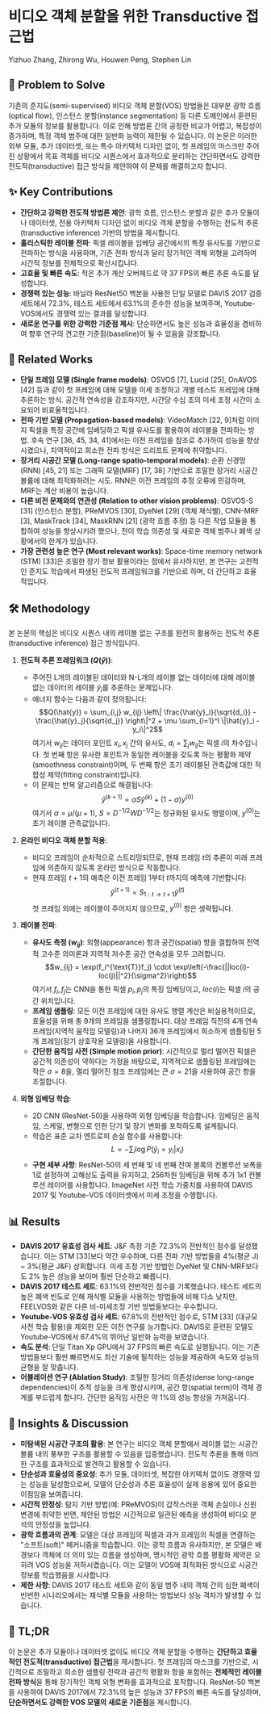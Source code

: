 # 비디오 객체 분할을 위한 Transductive 접근법

Yizhuo Zhang, Zhirong Wu, Houwen Peng, Stephen Lin

## 🧩 Problem to Solve

기존의 준지도(semi-supervised) 비디오 객체 분할(VOS) 방법들은 대부분 광학 흐름(optical flow), 인스턴스 분할(instance segmentation) 등 다른 도메인에서 훈련된 추가 모듈의 정보를 활용합니다. 이로 인해 방법론 간의 공정한 비교가 어렵고, 복잡성이 증가하며, 특정 객체 범주에 대한 일반화 능력이 제한될 수 있습니다. 이 논문은 이러한 외부 모듈, 추가 데이터셋, 또는 특수 아키텍처 디자인 없이, 첫 프레임의 마스크만 주어진 상황에서 목표 객체를 비디오 시퀀스에서 효과적으로 분리하는 간단하면서도 강력한 전도적(transductive) 접근 방식을 제안하여 이 문제를 해결하고자 합니다.

## ✨ Key Contributions

* **간단하고 강력한 전도적 방법론 제안**: 광학 흐름, 인스턴스 분할과 같은 추가 모듈이나 데이터셋, 전용 아키텍처 디자인 없이 비디오 객체 분할을 수행하는 전도적 추론(transductive inference) 기반의 방법을 제시합니다.
* **홀리스틱한 레이블 전파**: 픽셀 레이블을 임베딩 공간에서의 특징 유사도를 기반으로 전파하는 방식을 사용하며, 기존 전파 방식과 달리 장기적인 객체 외형을 고려하여 시간적 정보를 전체적으로 확산시킵니다.
* **고효율 및 빠른 속도**: 적은 추가 계산 오버헤드로 약 37 FPS의 빠른 추론 속도를 달성합니다.
* **경쟁력 있는 성능**: 바닐라 ResNet50 백본을 사용한 단일 모델로 DAVIS 2017 검증 세트에서 72.3%, 테스트 세트에서 63.1%의 준수한 성능을 보여주며, Youtube-VOS에서도 경쟁력 있는 결과를 달성합니다.
* **새로운 연구를 위한 강력한 기준점 제시**: 단순하면서도 높은 성능과 효율성을 겸비하여 향후 연구의 견고한 기준점(baseline)이 될 수 있음을 강조합니다.

## 📎 Related Works

* **단일 프레임 모델 (Single frame models)**: OSVOS [7], Lucid [25], OnAVOS [42] 등과 같이 첫 프레임에 대해 모델을 미세 조정하고 개별 테스트 프레임에 대해 추론하는 방식. 공간적 연속성을 강조하지만, 시간당 수십 초의 미세 조정 시간이 소요되어 비효율적입니다.
* **전파 기반 모델 (Propagation-based models)**: VideoMatch [22, 9]처럼 이미지 픽셀을 특징 공간에 임베딩하고 픽셀 유사도를 활용하여 레이블을 전파하는 방법. 후속 연구 [36, 45, 34, 41]에서는 이전 프레임을 참조로 추가하여 성능을 향상시켰으나, 지역적이고 희소한 전파 방식은 드리프트 문제에 취약합니다.
* **장거리 시공간 모델 (Long-range spatio-temporal models)**: 순환 신경망(RNN) [45, 21] 또는 그래픽 모델(MRF) [17, 38] 기반으로 조밀한 장거리 시공간 볼륨에 대해 최적화하려는 시도. RNN은 이전 프레임의 추정 오류에 민감하며, MRF는 계산 비용이 높습니다.
* **다른 비전 문제와의 연관성 (Relation to other vision problems)**: OSVOS-S [31] (인스턴스 분할), PReMVOS [30], DyeNet [29] (객체 재식별), CNN-MRF [3], MaskTrack [34], MaskRNN [21] (광학 흐름 추정) 등 다른 작업 모듈을 통합하여 성능을 향상시키려 했으나, 전이 학습 의존성 및 새로운 객체 범주나 폐색 상황에서의 한계가 있습니다.
* **가장 관련성 높은 연구 (Most relevant works)**: Space-time memory network (STM) [33]은 조밀한 장기 정보 활용이라는 점에서 유사하지만, 본 연구는 고전적인 준지도 학습에서 파생된 전도적 프레임워크를 기반으로 하며, 더 간단하고 효율적입니다.

## 🛠️ Methodology

본 논문의 핵심은 비디오 시퀀스 내의 레이블 없는 구조를 완전히 활용하는 전도적 추론(transductive inference) 접근 방식입니다.

1. **전도적 추론 프레임워크 ($Q(\hat{y})$)**:
    * 주어진 L개의 레이블된 데이터와 N-L개의 레이블 없는 데이터에 대해 레이블 없는 데이터의 레이블 $\hat{y}_{i}$를 추론하는 문제입니다.
    * 에너지 함수는 다음과 같이 정의됩니다:
        $$Q(\hat{y}) = \sum_{i,j} w_{ij} \left\| \frac{\hat{y}_i}{\sqrt{d_i}} - \frac{\hat{y}_j}{\sqrt{d_j}} \right\|^2 + \mu \sum_{i=1}^l \|\hat{y}_i - y_i\|^2$$
        여기서 $w_{ij}$는 데이터 포인트 $x_i, x_j$ 간의 유사도, $d_i = \sum_j w_{ij}$는 픽셀 $i$의 차수입니다. 첫 번째 항은 유사한 포인트가 동일한 레이블을 갖도록 하는 평활화 제약(smoothness constraint)이며, 두 번째 항은 초기 레이블된 관측값에 대한 적합성 제약(fitting constraint)입니다.
    * 이 문제는 반복 알고리즘으로 해결됩니다:
        $$\hat{y}^{(k+1)} = \alpha S \hat{y}^{(k)} + (1-\alpha)y^{(0)}$$
        여기서 $\alpha = \mu/(\mu+1)$, $S = D^{-1/2} W D^{-1/2}$는 정규화된 유사도 행렬이며, $y^{(0)}$는 초기 레이블 관측값입니다.

2. **온라인 비디오 객체 분할 적용**:
    * 비디오 프레임이 순차적으로 스트리밍되므로, 현재 프레임 $t$의 추론이 미래 프레임에 의존하지 않도록 온라인 방식으로 작동합니다.
    * 현재 프레임 $t+1$의 예측은 이전 프레임 $1$부터 $t$까지의 예측에 기반합니다:
        $$\hat{y}^{(t+1)} = S_{1:t \to t+1} \hat{y}^{(t)}$$
        첫 프레임 외에는 레이블이 주어지지 않으므로, $y^{(0)}$ 항은 생략됩니다.

3. **레이블 전파**:
    * **유사도 측정 ($w_{ij}$)**: 외형(appearance) 항과 공간(spatial) 항을 결합하여 전역적 고수준 의미론과 지역적 저수준 공간 연속성을 모두 고려합니다.
        $$w_{ij} = \exp(f_i^{\text{T}}f_j) \cdot \exp\left(-\frac{||loc(i)-loc(j)||^2}{\sigma^2}\right)$$
        여기서 $f_i, f_j$는 CNN을 통한 픽셀 $p_i, p_j$의 특징 임베딩이고, $loc(i)$는 픽셀 $i$의 공간 위치입니다.
    * **프레임 샘플링**: 모든 이전 프레임에 대한 유사도 행렬 계산은 비실용적이므로, 효율성을 위해 총 9개의 프레임을 샘플링합니다. 대상 프레임 직전의 4개 연속 프레임(지역적 움직임 모델링)과 나머지 36개 프레임에서 희소하게 샘플링된 5개 프레임(장기 상호작용 모델링)을 사용합니다.
    * **간단한 움직임 사전 (Simple motion prior)**: 시간적으로 멀리 떨어진 픽셀은 공간적 의존성이 약하다는 가정을 바탕으로, 지역적으로 샘플링된 프레임에는 작은 $\sigma=8$을, 멀리 떨어진 참조 프레임에는 큰 $\sigma=21$을 사용하여 공간 항을 조절합니다.

4. **외형 임베딩 학습**:
    * 2D CNN (ResNet-50)을 사용하여 외형 임베딩을 학습합니다. 임베딩은 움직임, 스케일, 변형으로 인한 단기 및 장기 변화를 포착하도록 설계됩니다.
    * 학습은 표준 교차 엔트로피 손실 함수를 사용합니다:
        $$L = -\sum_i \log P(\hat{y}_i=y_i|x_i)$$
    * **구현 세부 사항**: ResNet-50의 세 번째 및 네 번째 잔여 블록의 컨볼루션 보폭을 1로 설정하여 고해상도 출력을 유지하고, 256차원 임베딩을 위해 추가 1x1 컨볼루션 레이어를 사용합니다. ImageNet 사전 학습 가중치를 사용하여 DAVIS 2017 및 Youtube-VOS 데이터셋에서 미세 조정을 수행합니다.

## 📊 Results

* **DAVIS 2017 유효성 검사 세트**: J&F 측정 기준 72.3%의 전반적인 점수를 달성했습니다. 이는 STM [33]보다 약간 우수하며, 다른 전파 기반 방법들을 4%(평균 J) ~ 3%(평균 J&F) 상회합니다. 미세 조정 기반 방법인 DyeNet 및 CNN-MRF보다도 2% 높은 성능을 보이며 훨씬 단순하고 빠릅니다.
* **DAVIS 2017 테스트 세트**: 63.1%의 전반적인 점수를 기록했습니다. 테스트 세트의 높은 폐색 빈도로 인해 재식별 모듈을 사용하는 방법들에 비해 다소 낮지만, FEELVOS와 같은 다른 비-미세조정 기반 방법들보다는 우수합니다.
* **Youtube-VOS 유효성 검사 세트**: 67.8%의 전반적인 점수로, STM [33] (대규모 사전 학습 활용)을 제외한 모든 이전 연구를 능가합니다. DAVIS로 훈련된 모델도 Youtube-VOS에서 67.4%의 뛰어난 일반화 능력을 보였습니다.
* **속도 분석**: 단일 Titan Xp GPU에서 37 FPS의 빠른 속도로 실행됩니다. 이는 기존 방법들보다 훨씬 빠르면서도 최신 기술에 필적하는 성능을 제공하여 속도와 성능의 균형을 잘 맞춥니다.
* **어블레이션 연구 (Ablation Study)**: 조밀한 장거리 의존성(dense long-range dependencies)이 추적 성능을 크게 향상시키며, 공간 항(spatial term)이 객체 경계를 부드럽게 합니다. 간단한 움직임 사전은 약 1%의 성능 향상을 가져옵니다.

## 🧠 Insights & Discussion

* **미탐색된 시공간 구조의 활용**: 본 연구는 비디오 객체 분할에서 레이블 없는 시공간 볼륨 내의 풍부한 구조를 활용할 수 있음을 입증했습니다. 전도적 추론을 통해 이러한 구조를 효과적으로 발견하고 활용할 수 있습니다.
* **단순성과 효율성의 중요성**: 추가 모듈, 데이터셋, 복잡한 아키텍처 없이도 경쟁력 있는 성능을 달성함으로써, 모델의 단순성과 추론 효율성이 실제 응용에 있어 중요한 이점임을 보여줍니다.
* **시간적 안정성**: 탐지 기반 방법(예: PReMVOS)이 갑작스러운 객체 손실이나 신원 변경에 취약한 반면, 제안된 방법은 시간적으로 일관된 예측을 생성하여 비디오 분석의 안정성을 높입니다.
* **광학 흐름과의 관계**: 모델은 대상 프레임의 픽셀과 과거 프레임의 픽셀을 연결하는 "소프트(soft)" 메커니즘을 학습합니다. 이는 광학 흐름과 유사하지만, 본 모델은 배경보다 객체에 더 의미 있는 흐름을 생성하며, 명시적인 광학 흐름 평활화 제약은 오히려 VOS 성능을 저하시켰습니다. 이는 모델이 VOS에 최적화된 방식으로 시공간 정보를 학습했음을 시사합니다.
* **제한 사항**: DAVIS 2017 테스트 세트와 같이 동일 범주 내의 객체 간의 심한 폐색이 빈번한 시나리오에서는 재식별 모듈을 사용하는 방법보다 성능 격차가 발생할 수 있습니다.

## 📌 TL;DR

이 논문은 추가 모듈이나 데이터셋 없이도 비디오 객체 분할을 수행하는 **간단하고 효율적인 전도적(transductive) 접근법**을 제시합니다. 첫 프레임의 마스크를 기반으로, 시간적으로 조밀하고 희소한 샘플링 전략과 공간적 평활화 항을 포함하는 **전체적인 레이블 전파 방식**을 통해 장기적인 객체 외형 변화를 효과적으로 포착합니다. ResNet-50 백본을 사용하여 DAVIS 2017에서 72.3%의 높은 성능과 37 FPS의 빠른 속도를 달성하며, **단순하면서도 강력한 VOS 모델의 새로운 기준점**을 제시합니다.
